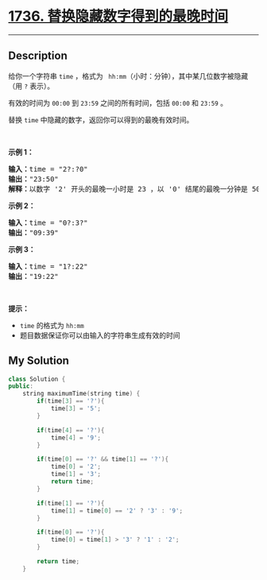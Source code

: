 # [1736. 替换隐藏数字得到的最晚时间](https://leetcode-cn.com/problems/latest-time-by-replacing-hidden-digits/)

---

## Description

<section>
<p>给你一个字符串 <code>time</code> ，格式为 <code> hh:mm</code>（小时：分钟），其中某几位数字被隐藏（用 <code>?</code> 表示）。</p>
<p>有效的时间为 <code>00:00</code> 到 <code>23:59</code> 之间的所有时间，包括 <code>00:00</code> 和 <code>23:59</code> 。</p>
<p>替换&nbsp;<code>time</code> 中隐藏的数字，返回你可以得到的最晚有效时间。</p>
<p>&nbsp;</p>
<p><strong>示例 1：</strong></p>
<pre><strong>输入：</strong>time = "2?:?0"
<strong>输出：</strong>"23:50"
<strong>解释：</strong>以数字 '2' 开头的最晚一小时是 23 ，以 '0' 结尾的最晚一分钟是 50 。
</pre>
<p><strong>示例 2：</strong></p>
<pre><strong>输入：</strong>time = "0?:3?"
<strong>输出：</strong>"09:39"
</pre>
<p><strong>示例 3：</strong></p>
<pre><strong>输入：</strong>time = "1?:22"
<strong>输出：</strong>"19:22"
</pre>
<p>&nbsp;</p>
<p><strong>提示：</strong></p>
<ul>
	<li><code>time</code> 的格式为 <code>hh:mm</code></li>
	<li>题目数据保证你可以由输入的字符串生成有效的时间</li>
</ul>
</section>


## My Solution

```cpp
class Solution {
public:
    string maximumTime(string time) {
        if(time[3] == '?'){
            time[3] = '5';
        }

        if(time[4] == '?'){
            time[4] = '9';
        }

        if(time[0] == '?' && time[1] == '?'){
            time[0] = '2';
            time[1] = '3';
            return time;
        }

        if(time[1] == '?'){
            time[1] = time[0] == '2' ? '3' : '9'; 
        }

        if(time[0] == '?'){
            time[0] = time[1] > '3' ? '1' : '2';
        }

        return time;
    }
```